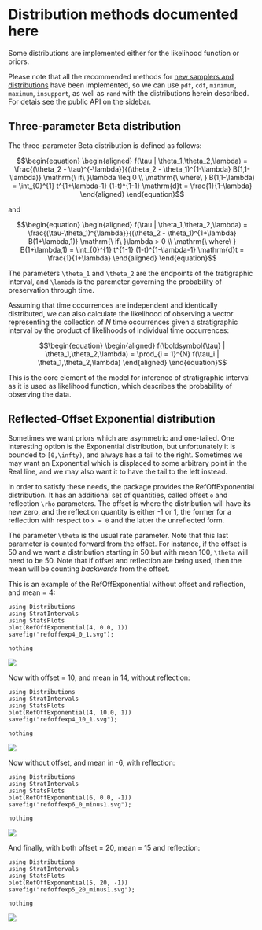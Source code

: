 # Distribution methods documented here

Some distributions are implemented either for the likelihood function or priors. 

Please note that all the recommended methods for [new samplers and distributions](https://juliastats.org/Distributions.jl/stable/extends) have been implemented, so we can use `pdf`, `cdf`, `minimum`, `maximum`, `insupport`, as well as `rand` with the distributions herein described. For detais see the public API on the sidebar.
    
## Three-parameter Beta distribution

The three-parameter Beta distribution is defined as follows:

```math
\begin{equation}
  \begin{aligned}
  f(\tau | \theta_1,\theta_2,\lambda) = \frac{(\theta_2 - \tau)^{-\lambda}}{(\theta_2 - \theta_1)^{1-\lambda} B(1,1-\lambda)} \mathrm{\ if\ }\lambda \leq 0 \\
  \mathrm{\ where\ } B(1,1-\lambda) = \int_{0}^{1} t^{1+\lambda-1} (1-t)^{1-1} \mathrm{d}t = \frac{1}{1-\lambda}
  \end{aligned}
\end{equation}
```

and

```math
\begin{equation}
  \begin{aligned}
  f(\tau | \theta_1,\theta_2,\lambda) = \frac{(\tau-\theta_1)^{\lambda}}{(\theta_2 - \theta_1)^{1+\lambda} B(1+\lambda,1)} \mathrm{\ if\ }\lambda > 0 \\
  \mathrm{\ where\ } B(1+\lambda,1) = \int_{0}^{1} t^{1-1} (1-t)^{1-\lambda-1} \mathrm{d}t = \frac{1}{1+\lambda}
  \end{aligned}
\end{equation}
```

The parameters ``\theta_1`` and ``\theta_2`` are the endpoints of the tratigraphic interval, and ``\lambda`` is the paremeter governing the probability of preservation through time.
    
Assuming that time occurrences are independent and identically distributed, we can also calculate the likelihood of observing a vector representing the collection of $N$ time occurrences given a stratigraphic interval by the product of likelihoods of individual time occurrences:

```math
\begin{equation}
  \begin{aligned}
    f(\boldsymbol{\tau} | \theta_1,\theta_2,\lambda) = \prod_{i = 1}^{N} f(\tau_i | \theta_1,\theta_2,\lambda)  
  \end{aligned}
\end{equation}
```

This is the core element of the model for inference of stratigraphic interval as it is used as likelihood function, which describes the probability of observing the data.

## Reflected-Offset Exponential distribution

Sometimes we want priors which are asymmetric and one-tailed. One interesting option is the Exponential distribution, but unfortunately it is bounded to ``[0,\infty)``, and always has a tail to the right. Sometimes we may want an Exponential which is displaced to some arbitrary point in the Real line, and we may also want it to have the tail to the left  instead.

In order to satisfy these needs, the package provides the RefOffExponential distribution. It has an additional set of quantities, called offset ``o`` and reflection ``\rho`` parameters. The offset is where the distribution will have its new zero, and the reflection quantity is either -1 or 1, the former for a reflection with respect to ``x = 0`` and the latter the unreflected form.

The parameter ``\theta`` is the usual rate parameter. Note that this last parameter is counted forward from the offset. For instance, if the offset is 50 and we want a distribution starting in 50 but with mean 100, ``\theta`` will need to be 50. Note that if offset and reflection are being used, then the mean will be counting _backwards_ from the offset.

This is an example of the RefOffExponential without offset and reflection, and mean = 4:

```@repl
using Distributions
using StratIntervals
using StatsPlots
plot(RefOffExponential(4, 0.0, 1))
savefig("refoffexp4_0_1.svg");

nothing
```

![](refoffexp4_0_1.svg)

Now with offset = 10, and mean in 14, without reflection:

```@repl
using Distributions
using StratIntervals
using StatsPlots
plot(RefOffExponential(4, 10.0, 1))
savefig("refoffexp4_10_1.svg");

nothing
```

![](refoffexp4_10_1.svg)

Now without offset, and mean in -6, with reflection:

```@repl
using Distributions
using StratIntervals
using StatsPlots
plot(RefOffExponential(6, 0.0, -1))
savefig("refoffexp6_0_minus1.svg");

nothing
```

![](refoffexp6_0_minus1.svg)

And finally, with both offset = 20, mean = 15  and reflection:

```@repl
using Distributions
using StratIntervals
using StatsPlots
plot(RefOffExponential(5, 20, -1))
savefig("refoffexp5_20_minus1.svg");

nothing
```

![](refoffexp5_20_minus1.svg)
